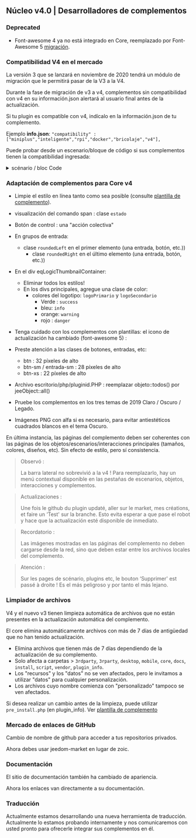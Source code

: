 ## Núcleo v4.0 | Desarrolladores de complementos

### Deprecated

- Font-awesome 4 ya no está integrado en Core, reemplazado por Font-Awesome 5 [migración](https://fontawesome.com/how-to-use/on-the-web/setup/upgrading-from-version-4#name-changes).

### Compatibilidad V4 en el mercado

La versión 3 que se lanzará en noviembre de 2020 tendrá un módulo de migración que le permitirá pasar de la V3 a la V4.

Durante la fase de migración de v3 a v4, complementos sin compatibilidad con v4 en su información.json alertará al usuario final antes de la actualización.


Si tu plugin es compatible con v4, indícalo en la información.json de tu complemento.

Ejemplo **info.json**: `"compatibility" : ["miniplus","inteligente","rpi","docker","bricolaje","v4"],`

Puede probar desde un escenario/bloque de código si sus complementos tienen la compatibilidad ingresada:

<details>

  <summary markdown="span">scénario / bloc Code</summary>

  ~~~ php
  {% raw %}
  //Autor de los complementos a verificar (distingue entre mayúsculas y minúsculas))
  $author = 'Jeedom SAS';

  $plugins = repo_market::byFilter(['author' => $author]);
  $pluginsArray = utils::o2a($plugins);
  $countPlugins = 0;
  $countIncompatibles = 0;
  foreach ($pluginsArray como $plugin) {
    if ($plugin['autor'] == $autor) {
      $countPlugins++;
    si ($plugin['hardwareCompatibility']['v4'] != '1') {
        $countIncompatibles++;
      $scenario->setLog('Plugin ' . $plugin['name'] . ' does not have v4 compatibility tag.');
    }
    }
  }
  si ($countPlugins > 0) {
    si ($countIncompatibles > 0) {
      $scenario->setLog($author . ' : ' . $countIncompatibles . ' potentially incompatible Jeedom V4 plugin on ' . $countPlugins . ' checked');
    } demás {
      $scenario->setLog('All ' . $countPlugins . ' plugin developed by ' . $author . ' are Jeedom V4 compatible. Congratulations!');
    }
  } demás {
    $scenario->setLog('No plugin found for ' . $author);
  }
  {% endraw %}
  ~~~

</details>

### Adaptación de complementos para Core v4

- Limpie el estilo en línea tanto como sea posible (consulte [plantilla de complemento](https://github.com/jeedom/plugin-template/blob/master/desktop/php/template.php)).
- visualización del comando span : clase `estado`
- Botón de control : una "acción colectiva"
- En grupos de entrada:
  - clase `roundedLeft` en el primer elemento (una entrada, botón, etc.))
    - clase `roundedRight` en el último elemento (una entrada, botón, etc.))
- En el div eqLogicThumbnailContainer:
    - Eliminar todos los estilos!
    - En los divs principales, agregue una clase de color:
      - colores del logotipo: `logoPrimario` y `logoSecondario`
        - Verde : `success`
        - bleu: `info`
        - orange: `warning`
        - rojo : `danger`
- Tenga cuidado con los complementos con plantillas: el icono de actualización ha cambiado (font-awesome 5) :
- Preste atención a las clases de botones, entradas, etc:
    - btn : 32 píxeles de alto
    - btn-sm / entrada-sm : 28 píxeles de alto
    - btn-xs : 22 píxeles de alto
- Archivo escritorio/php/pluginid.PHP : reemplazar objeto::todos() por jeeObject::all()

- Pruebe los complementos en los tres temas de 2019 Claro / Oscuro / Legado.

- Imágenes PNG con alfa si es necesario, para evitar antiestéticos cuadrados blancos en el tema Oscuro.

En última instancia, las páginas del complemento deben ser coherentes con las páginas de los objetos/escenarios/interacciones principales (tamaños, colores, diseños, etc). Sin efecto de estilo, pero sí consistencia.

> Observó :
>
> La barra lateral no sobrevivió a la v4 ! Para reemplazarlo, hay un menú contextual disponible en las pestañas de escenarios, objetos, interacciones y complementos.

> Actualizaciones :
>
> Une fois le github du plugin updaté, aller sur le market, mes créations, et faire un ‘Test' sur la branche. Esto evita esperar a que pase el robot y hace que la actualización esté disponible de inmediato.

> Recordatorio :
>
> Las imágenes mostradas en las páginas del complemento no deben cargarse desde la red, sino que deben estar entre los archivos locales del complemento.

> Atención :
>
> Sur les pages de scénario, plugins etc, le bouton ‘Supprimer' est passé à droite ! Es el más peligroso y por tanto el más lejano.


### Limpiador de archivos

V4 y el nuevo v3 tienen limpieza automática de archivos que no están presentes en la actualización automática del complemento.

El core elimina automáticamente archivos con más de 7 días de antigüedad que no han tenido actualización.

- Elimina archivos que tienen más de 7 días dependiendo de la actualización de su complemento.
- Solo afecta a carpetas > `3rdparty`, `3rparty`, `desktop`, `mobile`, `core`, `docs`, `install`, `script`, `vendor`, `plugin_info`.
- Los "recursos" y los "datos" no se ven afectados, pero le invitamos a utilizar "datos" para cualquier personalización.
- Los archivos cuyo nombre comienza con "personalizado" tampoco se ven afectados.

Si desea realizar un cambio antes de la limpieza, puede utilizar `pre_install.php` (en plugin_info).
Ver [plantilla de complemento](https://github.com/jeedom/plugin-template/blob/master/plugin_info/pre_install.php)

### Mercado de enlaces de GitHub

Cambio de nombre de github para acceder a tus repositorios privados.

Ahora debes usar jeedom-market en lugar de zoic.

### Documentación

El sitio de documentación también ha cambiado de apariencia.

Ahora los enlaces van directamente a su documentación.

### Traducción

Actualmente estamos desarrollando una nueva herramienta de traducción. Actualmente lo estamos probando internamente y nos comunicaremos con usted pronto para ofrecerle integrar sus complementos en él.